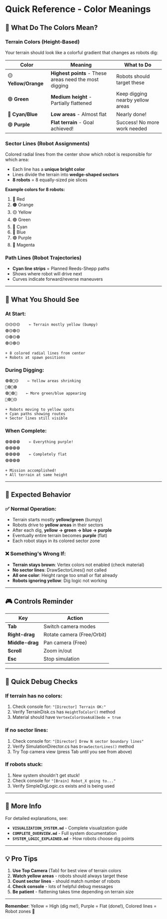 # Quick Reference - Color Meanings

## 🌈 What Do The Colors Mean?

### Terrain Colors (Height-Based)
Your terrain should look like a colorful gradient that changes as robots dig:

| Color | Meaning | What to Do |
|-------|---------|------------|
| 🟡 **Yellow/Orange** | **Highest points** - These areas need the most digging | Robots should target these |
| 🟢 **Green** | **Medium height** - Partially flattened | Keep digging nearby yellow areas |
| 🔵 **Cyan/Blue** | **Low areas** - Almost flat | Nearly done! |
| 🟣 **Purple** | **Flat terrain** - Goal achieved! | Success! No more work needed |

### Sector Lines (Robot Assignments)
Colored radial lines from the center show which robot is responsible for which area:

- Each line has a **unique bright color**
- Lines divide the terrain into **wedge-shaped sectors**
- **8 robots** = 8 equally-sized pie slices

**Example colors for 8 robots:**
1. 🔴 Red
2. 🟠 Orange  
3. 🟡 Yellow
4. 🟢 Green
5. 🔵 Cyan
6. 🔷 Blue
7. 🟣 Purple
8. 🌸 Magenta

### Path Lines (Robot Trajectories)
- **Cyan line strips** = Planned Reeds-Shepp paths
- Shows where robot will drive next
- Curves indicate forward/reverse maneuvers

---

## 👀 What You Should See

### At Start:
```
🟡🟡🟡🟡    ← Terrain mostly yellow (bumpy)
🟢🟡🟢🟡    
🟡🟢🟡🟢    
🟢🟡🟢🟡    

+ 8 colored radial lines from center
+ Robots at spawn positions
```

### During Digging:
```
🟢🟢🔵🟡    ← Yellow areas shrinking
🔵🟢🔵🟢    
🟢🔵🟢🔵    ← More green/blue appearing
🔵🟢🔵🟡    

+ Robots moving to yellow spots
+ Cyan paths showing routes
+ Sector lines still visible
```

### When Complete:
```
🟣🟣🟣🟣    ← Everything purple!
🟣🟣🟣🟣    
🟣🟣🟣🟣    ← Completely flat
🟣🟣🟣🟣    

+ Mission accomplished!
+ All terrain at same height
```

---

## 🎯 Expected Behavior

### ✅ Normal Operation:
- Terrain starts mostly **yellow/green** (bumpy)
- Robots drive to **yellow areas** in their sectors
- After each dig, **yellow → green → blue → purple**
- Eventually entire terrain becomes **purple** (flat)
- Each robot stays in its colored sector zone

### ❌ Something's Wrong If:
- **Terrain stays brown**: Vertex colors not enabled (check material)
- **No sector lines**: DrawSectorLines() not called
- **All one color**: Height range too small or flat already
- **Robots ignoring yellow**: Dig logic not working

---

## 🎮 Controls Reminder

| Key | Action |
|-----|--------|
| **Tab** | Switch camera modes |
| **Right-drag** | Rotate camera (Free/Orbit) |
| **Middle-drag** | Pan camera (Free) |
| **Scroll** | Zoom in/out |
| **Esc** | Stop simulation |

---

## 🐛 Quick Debug Checks

### If terrain has no colors:
1. Check console for: `"[Director] Terrain OK:"`
2. Verify TerrainDisk.cs has `HeightToColor()` method
3. Material should have `VertexColorUseAsAlbedo = true`

### If no sector lines:
1. Check console for: `"[Director] Drew N sector boundary lines"`
2. Verify SimulationDirector.cs has `DrawSectorLines()` method
3. Try Top camera view (press Tab until you see from above)

### If robots stuck:
1. New system shouldn't get stuck!
2. Check console for `"[Brain] Robot_X going to..."`
3. Verify SimpleDigLogic.cs exists and is being used

---

## 📖 More Info

For detailed explanations, see:
- **`VISUALIZATION_SYSTEM.md`** - Complete visualization guide
- **`COMPLETE_OVERVIEW.md`** - Full system documentation  
- **`SYSTEM_LOGIC_EXPLAINED.md`** - How robots choose dig points

---

## 💡 Pro Tips

1. **Use Top Camera** (Tab) for best view of terrain colors
2. **Watch yellow areas** - robots should always target these
3. **Count sector lines** - should match number of robots
4. **Check console** - lots of helpful debug messages
5. **Be patient** - flattening takes time depending on terrain size

---

**Remember**: Yellow = High (dig me!), Purple = Flat (done!), Colored lines = Robot zones 🎨
